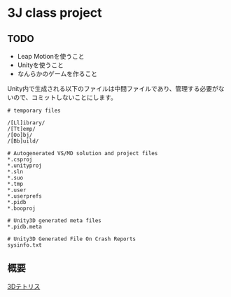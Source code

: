 
3J class project
================

TODO
----

- Leap Motionを使うこと
- Unityを使うこと
- なんらかのゲームを作ること

Unity内で生成される以下のファイルは中間ファイルであり、管理する必要がないので、コミットしないことにします。
	
	# temporary files

	/[Ll]ibrary/
	/[Tt]emp/
	/[Oo]bj/
	/[Bb]uild/
	
	# Autogenerated VS/MD solution and project files
	*.csproj
	*.unityproj
	*.sln
	*.suo
	*.tmp
	*.user
	*.userprefs
	*.pidb
	*.booproj
	
	# Unity3D generated meta files
	*.pidb.meta
	
	# Unity3D Generated File On Crash Reports
	sysinfo.txt


概要
-----

[3Dテトリス](https://github.com/13J-Programmers/3J_class_project/blob/master/overview.md)
